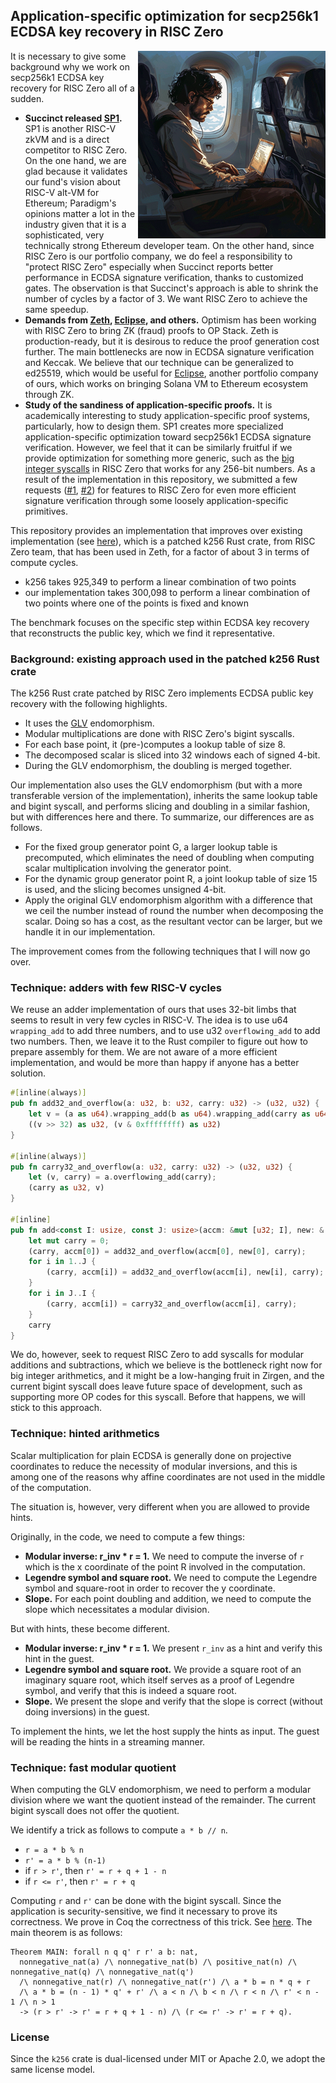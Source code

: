 ## Application-specific optimization for secp256k1 ECDSA key recovery in RISC Zero

<img src="https://github.com/l2iterative/secp256k10/blob/main/title.png?raw=true" align="right" width="300">

It is necessary to give some background why we work on secp256k1 ECDSA key recovery for RISC Zero all of a sudden.

- **Succinct released [SP1](https://github.com/succinctlabs/sp1).** SP1 is another RISC-V zkVM and is a direct 
competitor to RISC Zero. On the one hand, we are glad because it validates our fund's vision about RISC-V alt-VM for Ethereum;
Paradigm's opinions matter a lot in the industry given that it is a sophisticated, very technically strong Ethereum developer team.
On the other hand, since RISC Zero is our portfolio company, we do feel a responsibility to "protect RISC Zero" especially when 
Succinct reports better performance in ECDSA signature verification, thanks to customized gates. The observation is that 
Succinct's approach is able to shrink the number of cycles by a factor of 3. We want RISC Zero to achieve the same speedup.
- **Demands from [Zeth](https://github.com/risc0/zeth), [Eclipse](https://github.com/Eclipse-Laboratories-Inc/zk-bpf), and others.** Optimism has been working with RISC Zero to bring ZK (fraud) proofs to OP Stack. 
Zeth is production-ready, but it is desirous to reduce the proof generation cost further. The main bottlenecks are now 
in ECDSA signature verification and Keccak. We believe that our technique can be generalized to ed25519, which would be 
useful for [Eclipse](https://github.com/Eclipse-Laboratories-Inc/zk-bpf), another portfolio company of ours, which works on bringing Solana VM to Ethereum ecosystem through ZK.
- **Study of the sandiness of application-specific proofs.** It is academically interesting to study application-specific 
proof systems, particularly, how to design them. SP1 creates more specialized application-specific optimization toward 
secp256k1 ECDSA signature verification. However, we feel that it can be similarly fruitful if we provide optimization for 
something more generic, such as the [big integer syscalls](https://dev.risczero.com/api/zkvm/acceleration) in RISC Zero that 
works for any 256-bit numbers. As a result of the implementation in this repository, we submitted a few requests ([#1](https://github.com/risc0/risc0/issues/1432), [#2](https://github.com/risc0/risc0/issues/1443)) 
for features to RISC Zero for even more efficient signature verification through some loosely application-specific primitives.

This repository provides an implementation that improves over existing implementation (see [here](https://github.com/risc0/risc0/tree/main/examples/ecdsa)), which is a patched k256 Rust crate, 
from RISC Zero team, that has been used in Zeth, for a factor of about 3 in terms of compute cycles. 
- k256 takes 925,349 to perform a linear combination of two points
- our implementation takes 300,098 to perform a linear combination of two points where one of the points is fixed and known

The benchmark focuses on the specific step within ECDSA key recovery that reconstructs the public key, which we find it representative.

### Background: existing approach used in the patched k256 Rust crate
The k256 Rust crate patched by RISC Zero implements ECDSA public key recovery with the following highlights.
- It uses the [GLV](https://www.iacr.org/archive/crypto2001/21390189.pdf) endomorphism.
- Modular multiplications are done with RISC Zero's bigint syscalls.
- For each base point, it (pre-)computes a lookup table of size 8.
- The decomposed scalar is sliced into 32 windows each of signed 4-bit.
- During the GLV endomorphism, the doubling is merged together.

Our implementation also uses the GLV endomorphism (but with a more transferable version of the implementation), inherits 
the same lookup table and bigint syscall, and performs slicing and doubling in a similar fashion, but with differences here 
and there. To summarize, our differences are as follows.
- For the fixed group generator point G, a larger lookup table is precomputed, which eliminates the need of doubling when computing 
scalar multiplication involving the generator point.
- For the dynamic group generator point R, a joint lookup table of size 15 is used, and the slicing becomes unsigned 4-bit.
- Apply the original GLV endomorphism algorithm with a difference that we ceil the number instead of round the number when 
decomposing the scalar. Doing so has a cost, as the resultant vector can be larger, but we handle it in our implementation.

The improvement comes from the following techniques that I will now go over.

### Technique: adders with few RISC-V cycles

We reuse an adder implementation of ours that uses 32-bit limbs that seems to result in very few cycles in RISC-V. 
The idea is to use u64 `wrapping_add` to add three numbers, and to use u32 `overflowing_add` to add two numbers. Then, 
we leave it to the Rust compiler to figure out how to prepare assembly for them. We are not aware of a more efficient 
implementation, and would be more than happy if anyone has a better solution.

```rust
#[inline(always)]
pub fn add32_and_overflow(a: u32, b: u32, carry: u32) -> (u32, u32) {
    let v = (a as u64).wrapping_add(b as u64).wrapping_add(carry as u64);
    ((v >> 32) as u32, (v & 0xffffffff) as u32)
}

#[inline(always)]
pub fn carry32_and_overflow(a: u32, carry: u32) -> (u32, u32) {
    let (v, carry) = a.overflowing_add(carry);
    (carry as u32, v)
}

#[inline]
pub fn add<const I: usize, const J: usize>(accm: &mut [u32; I], new: &[u32; J]) -> u32 {
    let mut carry = 0;
    (carry, accm[0]) = add32_and_overflow(accm[0], new[0], carry);
    for i in 1..J {
        (carry, accm[i]) = add32_and_overflow(accm[i], new[i], carry);
    }
    for i in J..I {
        (carry, accm[i]) = carry32_and_overflow(accm[i], carry);
    }
    carry
}
```

We do, however, seek to request RISC Zero to add syscalls for modular additions and subtractions, which we believe is the 
bottleneck right now for big integer arithmetics, and it might be a low-hanging fruit in Zirgen, and the current bigint syscall does leave future space of development, 
such as supporting more OP codes for this syscall. Before that happens, we will stick to this approach.

### Technique: hinted arithmetics

Scalar multiplication for plain ECDSA is generally done on projective coordinates to reduce the necessity of modular inversions, 
and this is among one of the reasons why affine coordinates are not used in the middle of the computation.

The situation is, however, very different when you are allowed to provide hints. 

Originally, in the code, we need to compute a few things:
- **Modular inverse: r_inv * r = 1.** We need to compute the inverse of `r` which is the x coordinate of the point R
involved in the computation.
- **Legendre symbol and square root.** We need to compute the Legendre symbol and square-root in order 
to recover the y coordinate.
- **Slope.** For each point doubling and addition, we need to compute the slope 
which necessitates a modular division. 

But with hints, these become different. 
- **Modular inverse: r_inv * r = 1.** We present `r_inv` as a hint and verify this hint in the guest.
- **Legendre symbol and square root.** We provide a square root of an imaginary square root, which itself serves 
as a proof of Legendre symbol, and verify that this is indeed a square root.
- **Slope.** We present the slope and verify that the slope is correct (without doing inversions) in the guest.

To implement the hints, we let the host supply the hints as input. The guest will be reading the hints in a streaming manner.

### Technique: fast modular quotient

When computing the GLV endomorphism, we need to perform a modular division where we want the quotient instead of the remainder. 
The current bigint syscall does not offer the quotient.

We identify a trick as follows to compute `a * b // n`.

- `r = a * b % n`
- `r' = a * b % (n-1)`
- if `r > r'`, then `r' = r + q + 1 - n`
- if `r <= r'`, then `r' = r + q`

Computing `r` and `r'` can be done with the bigint syscall. Since the application is security-sensitive, we find 
it necessary to prove its correctness. We prove in Coq the correctness of this trick. See [here](coq/quotient.v). The main theorem is as follows:
```coq
Theorem MAIN: forall n q q' r r' a b: nat,
  nonnegative_nat(a) /\ nonnegative_nat(b) /\ positive_nat(n) /\ nonnegative_nat(q) /\ nonnegative_nat(q') 
  /\ nonnegative_nat(r) /\ nonnegative_nat(r') /\ a * b = n * q + r
  /\ a * b = (n - 1) * q' + r' /\ a < n /\ b < n /\ r < n /\ r' < n - 1 /\ n > 1 
  -> (r > r' -> r' = r + q + 1 - n) /\ (r <= r' -> r' = r + q).
```

### License

Since the `k256` crate is dual-licensed under MIT or Apache 2.0, we adopt the same license model.
